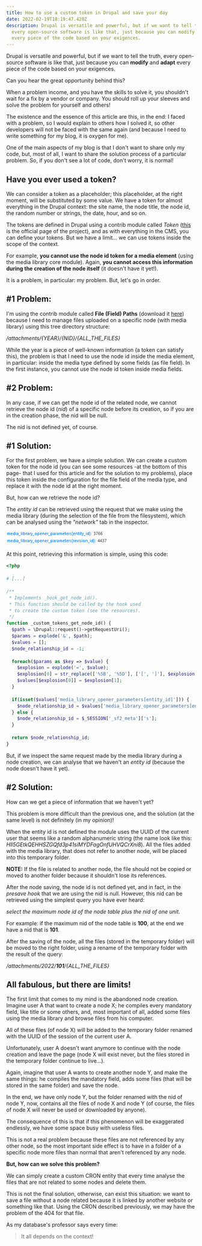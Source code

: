 ```yaml
---
title: How to use a custom token in Drupal and save your day
date: 2022-02-19T18:19:47.428Z
description: Drupal is versatile and powerful, but if we want to tell the truth,
  every open-source software is like that, just because you can modify and adapt
  every piece of the code based on your exigences.
---
```

Drupal is versatile and powerful, but if we want to tell the truth, every open-source software is like that, just because you can **modify** and **adapt** every piece of the code based on your exigences.

Can you hear the great opportunity behind this?

When a problem income, and you have the skills to solve it, you shouldn't wait for a fix by a vendor or company. You should roll up your sleeves and solve the problem for yourself and others!

The existence and the essence of this article are this, in the end: I faced with a problem, so I would explain to others how I solved it, so other developers will not be faced with the same again (and because I need to write something for my blog, it is oxygen for me).

One of the main aspects of my blog is that I don't want to share only my code, but, most of all, I want to share the solution process of a particular problem. So, if you don't see a lot of code, don't worry, it is normal!

## Have you ever used a token?

We can consider a token as a placeholder; this placeholder, at the right moment, will be substituted by some value. We have a token for almost everything in the Drupal context: the site name, the node title, the node id, the random number or strings, the date, hour, and so on.

The tokens are defined in Drupal using a contrib module called *Token* ([this](https://www.drupal.org/project/token) is the official page of the project), and as with everything in the CMS, you can define your tokens. But we have a limit... we can use tokens inside the scope of the context.

For example, **you cannot use the node id token for a media element** (using the media library core module). Again, **you cannot access this information during the creation of the node itself** (it doesn't have it yet!).

It is a problem, in particular: my problem. But, let's go in order.

## \#1 Problem:

I'm using the contrib module called **File (Field) Paths** (download it [here](https://www.drupal.org/project/filefield_paths)) because I need to manage files uploaded on a specific node (with media library) using this tree directory structure:

*/attachments/{YEAR}/{NID}/{ALL_THE_FILES}*

While the year is a piece of well-known information (a token can satisfy this), the problem is that I need to use the node id inside the media element, in particular: inside the media type defined by some fields (as file field). In the first instance, you cannot use the node id token inside media fields.

## \#2 Problem:

In any case, if we can get the node id of the related node, we cannot retrieve the node id (*nid*) of a specific node before its creation, so if you are in the creation phase, the nid will be null.

The nid is not defined yet, of course.

## \#1 Solution:

For the first problem, we have a simple solution. We can create a custom token for the node id (you can see some resources -at the bottom of this page- that I used for this article and for the solution to my problems), place this token inside the configuration for the file field of the media type, and replace it with the node id at the right moment.

But, how can we retrieve the node id?

The *entity id* can be retrieved using the request that we make using the media library (during the selection of the file from the filesystem), which can be analysed using the *"network"* tab in the inspector.

![The entity ID of the current node from the POST request.](request_media_library.png "The entity ID of the current node from the POST request.")

At this point, retrieving this information is simple, using this code:

```php
<?php

# [...]

/**
 * Implements _hook_get_node_id().
 * This function should be called by the hook used
 * to create the custom token (see the resources).
 */
function _custom_tokens_get_node_id() {
  $path = \Drupal::request()->getRequestUri();
  $params = explode('&', $path);
  $values = [];
  $node_relationship_id = -1;
 
  foreach($params as $key => $value) {
    $explosion = explode('=', $value);
    $explosion[0] = str_replace(['%5B', '%5D'], ['[', ']'], $explosion[0]);
    $values[$explosion[0]] = $explosion[1];
  }

  if(isset($values['media_library_opener_parameters[entity_id]'])) {
    $node_relationship_id = $values['media_library_opener_parameters[entity_id]'];
  } else {
    $node_relationship_id = $_SESSION['_sf2_meta']['s'];
  }

  return $node_relationship_id;
}
```

But, if we inspect the same request made by the media library during a node creation, we can analyse that we haven't an *entity id* (because the node doesn't have it yet).

## \#2 Solution:

How can we get a piece of information that we haven't yet?

This problem is more difficult than the previous one, and the solution (at the same level) is not definitely (in my opinion)!

When the entity id is not defined the module uses the UUID of the current user that seems like a random alphanumeric string (the name look like this: *Hll5GEtkQEHHSZGQfd3p41siMYDFagOnfUHVQCrXni8*). All the files added with the media library, that does not refer to another node, will be placed into this temporary folder.

**NOTE:** If the file is related to another node, the file should not be copied or moved to another folder because it shouldn't lose its references.

After the node saving, the node id is not defined yet, and in fact, in the *presave* *hook* that we are using the nid is null. However, this nid can be retrieved using the simplest query you have ever heard:

*select the maximum node id of the node table plus the nid of one unit.*

For example: if the maximum nid of the node table is **100**, at the end we have a nid that is **101**.

After the saving of the node, all the files (stored in the temporary folder) will be moved to the right folder, using a rename of the temporary folder with the result of the query:

*/attachments/2022/**101**/{ALL_THE_FILES}*

## All fabulous, but there are limits!

The first limit that comes to my mind is the abandoned node creation. Imagine user A that want to create a node X; he compiles every mandatory field, like title or some others, and, most important of all, added some files using the media library and browse files from his computer. 

All of these files (of node X) will be added to the temporary folder renamed with the UUID of the session of the current user A.

Unfortunately, user A doesn't want anymore to continue with the node creation and leave the page (node X will exist never, but the files stored in the temporary folder continue to live...).

Again, imagine that user A wants to create another node Y, and make the same things: he compiles the mandatory field, adds some files (that will be stored in the same folder) and save the node.

In the end, we have only node Y, but the folder renamed with the nid of node Y, now, contains all the files of node X and node Y (of course, the files of node X will never be used or downloaded by anyone).

The consequence of this is that if this phenomenon will be exaggerated endlessly, we have some space busy with useless files. 

This is not a real problem because these files are not referenced by any other node, so the most important side effect is to have in a folder of a specific node more files than normal that aren't referenced by any node. 

**But, how can we solve this problem?**

We can simply create a custom CRON entity that every time analyse the files that are not related to some nodes and delete them.

This is not the final solution, otherwise, can exist this situation: we want to save a file without a node related because it is linked by another website or something like that. Using the CRON described previously, we may have the problem of the 404 for that file.

As my database's professor says every time: 

> It all depends on the context!